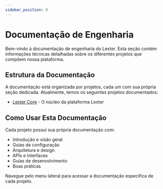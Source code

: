 ```yaml
---
sidebar_position: 0
---
```


# Documentação de Engenharia

Bem-vindo à documentação de engenharia do Lexter. Esta seção contém informações técnicas detalhadas sobre os diferentes projetos que compõem nossa plataforma.

## Estrutura da Documentação

A documentação está organizada por projetos, cada um com sua própria seção dedicada. Atualmente, temos os seguintes projetos documentados:

- [Lexter Core](./01-lexter-core/01-introducao.md) - O núcleo da plataforma Lexter

## Como Usar Esta Documentação

Cada projeto possui sua própria documentação com:

- Introdução e visão geral
- Guias de configuração
- Arquitetura e design
- APIs e interfaces
- Guias de desenvolvimento
- Boas práticas

Navegue pelo menu lateral para acessar a documentação específica de cada projeto.
